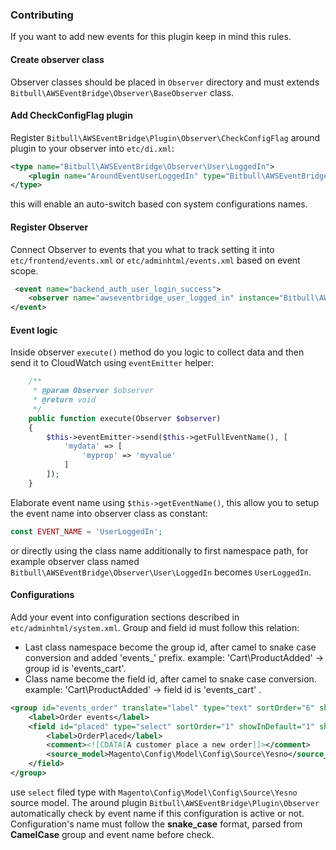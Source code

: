 ### Contributing

If you want to add new events for this plugin keep in mind this rules.

#### Create observer class

Observer classes should be placed in `Observer` directory and must extends `Bitbull\AWSEventBridge\Observer\BaseObserver` class.

#### Add CheckConfigFlag plugin

Register `Bitbull\AWSEventBridge\Plugin\Observer\CheckConfigFlag` around plugin to your observer into `etc/di.xml`:
```xml
<type name="Bitbull\AWSEventBridge\Observer\User\LoggedIn">
    <plugin name="AroundEventUserLoggedIn" type="Bitbull\AWSEventBridge\Plugin\Observer\CheckConfigFlag" sortOrder="1" disabled="false"/>
</type>
```
this will enable an auto-switch based con system configurations names. 

#### Register Observer

Connect Observer to events that you what to track setting it into `etc/frontend/events.xml` or `etc/adminhtml/events.xml` based on event scope.
```xml
 <event name="backend_auth_user_login_success">
    <observer name="awseventbridge_user_logged_in" instance="Bitbull\AWSEventBridge\Observer\User\LoggedIn" />
</event>
```

#### Event logic

Inside observer `execute()` method do you logic to collect data and then send it to CloudWatch using `eventEmitter` helper:
```php
    /**
     * @param Observer $observer
     * @return void
     */
    public function execute(Observer $observer)
    {
        $this->eventEmitter->send($this->getFullEventName(), [
            'mydata' => [
                'myprop' => 'myvalue'
            ]
        ]);
    }
```
Elaborate event name using `$this->getEventName()`, this allow you to setup the event name into observer class as constant:
```php
const EVENT_NAME = 'UserLoggedIn';
```
or directly using the class name additionally to first namespace path, for example observer class named `Bitbull\AWSEventBridge\Observer\User\LoggedIn` becomes `UserLoggedIn`.

#### Configurations

Add your event into configuration sections described in `etc/adminhtml/system.xml`. 
Group and field id must follow this relation:
- Last class namespace become the group id, after camel to snake case conversion and added 'events_' prefix. example: 'Cart\ProductAdded' -> group id is 'events_cart'.
- Class name become the field id, after camel to snake case conversion. example: 'Cart\ProductAdded' -> field id is 'events_cart' .
```xml
<group id="events_order" translate="label" type="text" sortOrder="6" showInDefault="1" showInWebsite="1" showInStore="1">
    <label>Order events</label>
    <field id="placed" type="select" sortOrder="1" showInDefault="1" showInWebsite="1" showInStore="1">
        <label>OrderPlaced</label>
        <comment><![CDATA[A customer place a new order]]></comment>
        <source_model>Magento\Config\Model\Config\Source\Yesno</source_model>
    </field>
</group>
```
use `select` filed type with `Magento\Config\Model\Config\Source\Yesno` source model. The around plugin `Bitbull\AWSEventBridge\Plugin\Observer` automatically check by event name if this configuration is active or not.
Configuration's name must follow the **snake_case** format, parsed from **CamelCase** group and event name before check.
